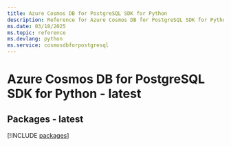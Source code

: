 ```yaml
---
title: Azure Cosmos DB for PostgreSQL SDK for Python
description: Reference for Azure Cosmos DB for PostgreSQL SDK for Python
ms.date: 03/18/2025
ms.topic: reference
ms.devlang: python
ms.service: cosmosdbforpostgresql
---
```

# Azure Cosmos DB for PostgreSQL SDK for Python - latest
## Packages - latest
[!INCLUDE [packages](cosmos-db-for-postgresql-index.md)]